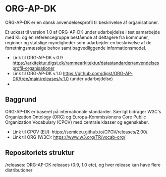# ORG-AP-DK

ORG-AP-DK er en dansk anvendelsesprofil til beskrivelse af organisationer. 

Et udkast til version 1.0 af ORG-AP-DK under udarbejdelse i tæt samarbejde med KL og en referencegruppe bestående af deltagere fra kommuner, regioner og statslige myndigheder som udarbejder en beskrivelse af de forretningsmæssige behov samt bagvedliggende informationsmodel.

* Link til ORG-AP-DK v.0.9  https://arkitektur.digst.dk/rammearkitektur/datastandarder/anvendelsesprofil-organisationer
* Link til ORG-AP-DK v.1.0  https://github.com/digst/ORG-AP-DK/tree/main/releases/v.1.0 (under udarbejdelse)
* 
<!--
* Link til ORG-AP-DK v.1.0  https://digst.github.io/ORG-AP-DK/releases/v.1.0/docs/ (under udarbejdelse)
-->

## Baggrund
ORG-AP-DK er baseret på internationale standarder. Særligt bidrager W3C's Organization Ontology (ORG) og Europa-Kommissionens Core Public Organization Vocabulary (CPOV) med  centrale klasser og egenskaber.

* Link til CPOV (EU): https://semiceu.github.io/CPOV/releases/2.00/. 
* Link til ORG (W3C): https://www.w3.org/TR/vocab-org/ 


## Repositoriets struktur
/releases: ORG-AP-DK releases (0.9, 1.0 etc), og hver release kan have flere distributioner
